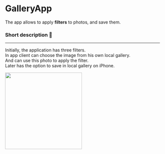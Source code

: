 # GalleryApp
The app allows to apply **filters** to photos, and save them.
 
### Short description :rocket:
------------------
Initially, the application has three filters.  
In app client can choose the image from his own local gallery.  
And can use this photo to apply the filter.  
Later has the option to save in local gallery on iPhone.


<img src="https://i.imgur.com/J2ryTb1.png" width="250">
